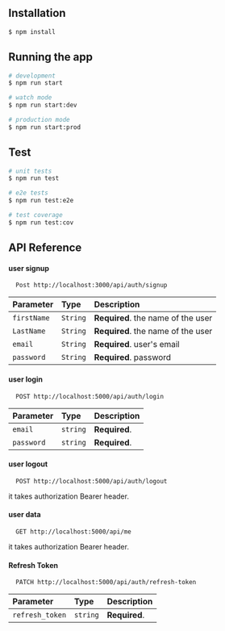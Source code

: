## Installation

```bash
$ npm install
```

## Running the app

```bash
# development
$ npm run start

# watch mode
$ npm run start:dev

# production mode
$ npm run start:prod
```

## Test

```bash
# unit tests
$ npm run test

# e2e tests
$ npm run test:e2e

# test coverage
$ npm run test:cov
```

## API Reference

#### user signup

```http
  Post http://localhost:3000/api/auth/signup
```

| Parameter   | Type     | Description                        |
| :---------- | :------- | :--------------------------------- |
| `firstName` | `String` | **Required**. the name of the user |
| `LastName`  | `String` | **Required**. the name of the user |
| `email`     | `String` | **Required**. user's email         |
| `password`  | `String` | **Required**. password             |

#### user login

```http
  POST http://localhost:5000/api/auth/login
```

| Parameter  | Type     | Description   |
| :--------- | :------- | :------------ |
| `email`    | `string` | **Required**. |
| `password` | `string` | **Required**. |

#### user logout

```http
  POST http://localhost:5000/api/auth/logout
```

it takes authorization Bearer header.

#### user data

```http
  GET http://localhost:5000/api/me
```

it takes authorization Bearer header.

#### Refresh Token

```http
  PATCH http://localhost:5000/api/auth/refresh-token
```

| Parameter       | Type     | Description   |
| :-------------- | :------- | :------------ |
| `refresh_token` | `string` | **Required**. |
